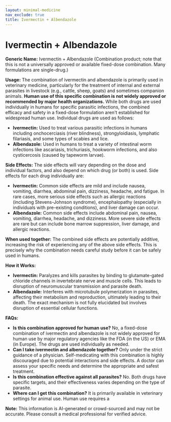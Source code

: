 ```yaml
---
layout: minimal-medicine
nav_exclude: true
title: Ivermectin + Albendazole
---
```


# Ivermectin + Albendazole

**Generic Name:** Ivermectin + Albendazole (Combination product; note that this is not a universally approved or available fixed-dose combination.  Many formulations are single-drug.)

**Usage:**  The combination of ivermectin and albendazole is primarily used in veterinary medicine, particularly for the treatment of internal and external parasites in livestock (e.g., cattle, sheep, goats) and sometimes companion animals.  **Human use of this specific combination is not widely approved or recommended by major health organizations.**  While both drugs are used individually in humans for specific parasitic infections, the combined efficacy and safety in a fixed-dose formulation aren't established for widespread human use.  Individual drugs are used as follows:

* **Ivermectin:** Used to treat various parasitic infections in humans including onchocerciasis (river blindness), strongyloidiasis, lymphatic filariasis, and some types of scabies and lice.
* **Albendazole:** Used in humans to treat a variety of intestinal worm infections like ascariasis, trichuriasis, hookworm infections, and also cysticercosis (caused by tapeworm larvae).


**Side Effects:** The side effects will vary depending on the dose and individual factors, and also depend on which drug (or both) is used.  Side effects for each drug individually are:

* **Ivermectin:** Common side effects are mild and include nausea, vomiting, diarrhea, abdominal pain, dizziness, headache, and fatigue.  In rare cases, more serious side effects such as allergic reactions (including Stevens-Johnson syndrome), encephalopathy (especially in individuals with pre-existing conditions), and liver damage can occur.
* **Albendazole:** Common side effects include abdominal pain, nausea, vomiting, diarrhea, headache, and dizziness.  More severe side effects are rare but can include bone marrow suppression, liver damage, and allergic reactions.

**When used together:** The combined side effects are potentially additive, increasing the risk of experiencing any of the above side effects.   This is precisely why the combination needs careful study before it can be safely used in humans.


**How it Works:**

* **Ivermectin:**  Paralyzes and kills parasites by binding to glutamate-gated chloride channels in invertebrate nerve and muscle cells.  This leads to disruption of neuromuscular transmission and parasite death.
* **Albendazole:** Interferes with microtubule polymerization in parasites, affecting their metabolism and reproduction, ultimately leading to their death.  The exact mechanism is not fully elucidated but involves disruption of essential cellular functions.


**FAQs:**

* **Is this combination approved for human use?** No, a fixed-dose combination of ivermectin and albendazole is not widely approved for human use by major regulatory agencies like the FDA (in the US) or EMA (in Europe).  The drugs are used individually as needed.
* **Can I take ivermectin and albendazole together?**  Only under the strict guidance of a physician.  Self-medicating with this combination is highly discouraged due to potential interactions and side effects.  A doctor can assess your specific needs and determine the appropriate and safest treatment.
* **Is this combination effective against all parasites?** No.  Both drugs have specific targets, and their effectiveness varies depending on the type of parasite.
* **Where can I get this combination?**  It is primarily available in veterinary settings for animal use.  Human use requires a

**Note:** This information is AI-generated or crowd-sourced and may not be accurate. Please consult a medical professional for verified advice.